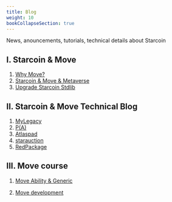 ```yaml
---
title: Blog
weight: 10
bookCollapseSection: true
---
```


News, anouncements, tutorials, technical details about Starcoin 

<!--more-->

## I. Starcoin & Move

1. [Why Move?](https://starcoin.org/zh/developer/blog/starcoin_move_resource)
2. [Starcoin & Move & Metaverse](https://starcoin.org/zh/developer/blog/starcoin_metaverse)
3. [Upgrade Starcoin Stdlib](https://starcoin.org/zh/developer/blog/starcoin_stdlib_upgrade)



## II. Starcoin & Move Technical Blog

1. [MyLegacy](https://starcoin.org/zh/developer/blog/move%E9%BB%91%E5%AE%A2%E6%9D%BE_mylegacy%E6%BA%90%E7%A0%81%E5%88%86%E6%9E%90/)
2. [P(A)](https://starcoin.org/zh/developer/blog/move%E9%BB%91%E5%AE%A2%E6%9D%BE_pa%E6%BA%90%E7%A0%81%E5%88%86%E6%9E%90/)
3. [Atlaspad](https://starcoin.org/zh/developer/blog/move_ido_atlaspad/)
4. [starauction](https://starcoin.org/zh/developer/blog/move_starauction/)
5. [RedPackage](https://starcoin.org/zh/developer/blog/move_redpackage/)



## III. Move course

1. [Move Ability & Generic](https://starcoin.org/zh/developer/blog/move_advanced_tutorial/)

2. [Move development](https://starcoin.org/zh/developer/blog/move_development/)